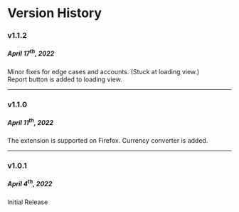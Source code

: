 # Version History

### **v1.1.2**

##### **April 17<sup>th</sup>, 2022**

Minor fixes for edge cases and accounts. (Stuck at loading view.) <br>
Report button is added to loading view.

---

### **v1.1.0**

##### **April 11<sup>th</sup>, 2022**

The extension is supported on Firefox.
Currency converter is added.

---

### **v1.0.1**

##### **April 4<sup>th</sup>, 2022**

Initial Release
